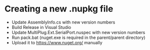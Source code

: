 # Creating a new .nupkg file

* Update AssemblyInfo.cs with new version numbers
* Build Release in Visual Studio
* Update MultiPlug.Ext.SerialPort.nuspec with new version numbers
* Run pack.bat (nuget.exe is required in the parent/parent directory)
* Upload it to https://www.nuget.org/ manually